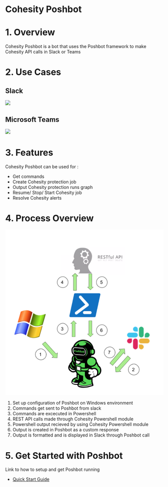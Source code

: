 # Cohesity Poshbot 
# 1. Overview
Cohesity Poshbot is a bot that uses the Poshbot framework to make Cohesity API calls in Slack or Teams

# 2. Use Cases 
## Slack 
![](slack1.gif)

## Microsoft Teams 

![](teams1.gif)

# 3. Features 
Cohesity Poshbot can be used for : 
* Get commands
* Create Cohesity protection job 
* Output Cohesity protection runs graph
* Resume/ Stop/ Start Cohesity job 
* Resolve Cohesity alerts 

# 4. Process Overview
![Cohesity Poshbot Diagram](Diagram.png)

1. Set up configuration of Poshbot on Windows environment 
2. Commands get sent to Poshbot from slack
3. Commands are excecuted in Powershell 
4. REST API calls made through Cohesity Powershell module
5. Powershell output recieved by using Cohesity Powershell module 
6. Output is created in Poshbot as a custom response
7. Output is formatted and is displayed in Slack through Poshbot call

# 5. Get Started with Poshbot
Link to how to setup and get Poshbot running 
* [Quick Start Guide](/cohesity-module-for-poshbot/PoshBot.Cohesity/public/README.md)

